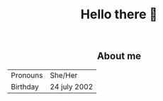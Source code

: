 <h1 align="center"> Hello there 👋 </h1>
<br>
<div align="center">

## About me
<table>
  <tr>
    <td>Pronouns</td>
    <td>She/Her</td>
  </tr>
  <tr>
    <td>Birthday</td>
    <td>24 july 2002</td>
  </tr>
</table>
</div>
